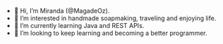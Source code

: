 - 👋 Hi, I’m Miranda (@MagadeOz).
- 👀 I’m interested in handmade soapmaking, traveling and enjoying life.
- 🌱 I’m currently learning Java and REST APIs.
- 💞️ I’m looking to keep learning and becoming a better programmer.


<!---
MagadeOz/MagadeOz is a ✨ special ✨ repository because its `README.md` (this file) appears on your GitHub profile.
You can click the Preview link to take a look at your changes.
--->
